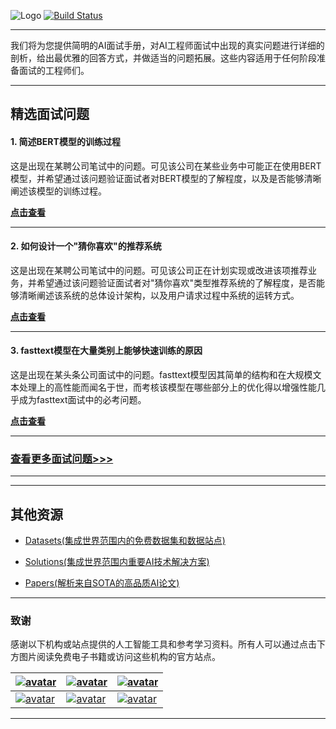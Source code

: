
![Logo](http://www.tisv.cn/img/logo.png)
[![Build Status](http://www.tisv.cn/img/badge.svg)](http://www.tisv.cn/)  

---



我们将为您提供简明的AI面试手册，对AI工程师面试中出现的真实问题进行详细的剖析，给出最优雅的回答方式，并做适当的问题拓展。这些内容适用于任何阶段准备面试的工程师们。


---

## 精选面试问题

#### 1. 简述BERT模型的训练过程

这是出现在某聘公司笔试中的问题。可见该公司在某些业务中可能正在使用BERT模型，并希望通过该问题验证面试者对BERT模型的了解程度，以及是否能够清晰阐述该模型的训练过程。

**[点击查看](http://www.aitutorials.cn:8989/1/)**

---


#### 2. 如何设计一个"猜你喜欢"的推荐系统

这是出现在某聘公司笔试中的问题。可见该公司正在计划实现或改进该项推荐业务，并希望通过该问题验证面试者对"猜你喜欢"类型推荐系统的了解程度，是否能够清晰阐述该系统的总体设计架构，以及用户请求过程中系统的运转方式。		

**[点击查看](http://www.aitutorials.cn:8989/2/)**


---

#### 3. fasttext模型在大量类别上能够快速训练的原因

这是出现在某头条公司面试中的问题。fasttext模型因其简单的结构和在大规模文本处理上的高性能而闻名于世，而考核该模型在哪些部分上的优化得以增强性能几乎成为fasttext面试中的必考问题。		

**[点击查看](http://www.aitutorials.cn:8989/3/)**

---

### [查看更多面试问题>>>](http://ai.tisv.cn/3/#_1)

---

---

## 其他资源

* [Datasets(集成世界范围内的免费数据集和数据站点)](https://github.com/AITutorials/datasets)

* [Solutions(集成世界范围内重要AI技术解决方案)](https://github.com/AITutorials/solutions)

* [Papers(解析来自SOTA的高品质AI论文)](https://github.com/AITutorials/cooperation)

---

### 致谢

感谢以下机构或站点提供的人工智能工具和参考学习资料。所有人可以通过点击下方图片阅读免费电子书籍或访问这些机构的官方站点。


| [![avatar](http://ai.tisv.cn/img/book11.png)](https://livebook.manning.com/book/deep-learning-with-python/) | [![avatar](https://user-images.githubusercontent.com/61530230/76381930-e7e25900-6391-11ea-861a-5ceebb96d4bd.png)](https://www.deeplearningbook.org/contents/TOC.html) | [![avatar](http://ai.tisv.cn/img/book13.png)](http://neuralnetworksanddeeplearning.com/)|
| ---- | ---- | ---- |
| [![avatar](http://ai.tisv.cn/img/t1.png)](https://tensorflow.google.cn/) |  [![avatar](http://ai.tisv.cn/img/t2.png)](https://pytorch.org/) | [![avatar](http://ai.tisv.cn/img/t3.png)](https://keras.io/) |

---
